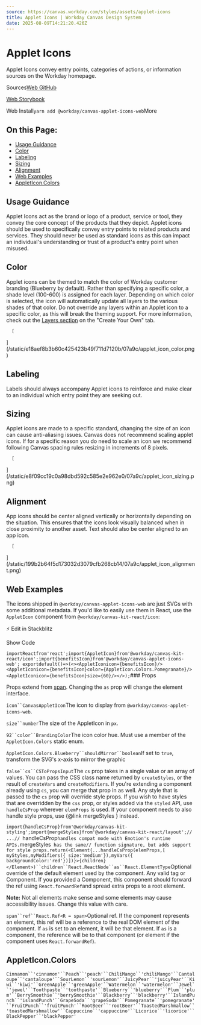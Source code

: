 ```yaml
---
source: https://canvas.workday.com/styles/assets/applet-icons
title: Applet Icons | Workday Canvas Design System
date: 2025-08-09T14:21:20.426Z
---
```

# Applet Icons

Applet Icons convey entry points, categories of actions, or information sources on the Workday homepage.

Sources[Web GitHub](https://github.com/Workday/canvas-kit/tree/v13.2.15/modules/react/icon#applet-icons)



[Web Storybook](https://workday.github.io/canvas-kit/?path=/story/tokens-icon--applet-icon)



Web Install`yarn add @workday/canvas-applet-icons-web`More

## On this Page:

- [Usage Guidance](#usage-guidance)
- [Color](#color)
- [Labeling](#labeling)
- [Sizing](#sizing)
- [Alignment](#alignment)
- [Web Examples](#web-examples)
- [AppletIcon.Colors](#appleticon.colors-api)

## Usage Guidance

Applet Icons act as the brand or logo of a product, service or tool, they convey the core concept of
the products that they depict. Applet icons should be used to specifically convey entry points to
related products and services. They should never be used as standard icons as this can impact an
individual's understanding or trust of a product's entry point when misused.

## Color

Applet icons can be themed to match the color of Workday customer branding (Blueberry by default).
Rather than specifying a specific color, a shade level (100-600) is assigned for each layer.
Depending on which color is selected, the icon will automatically update all layers to the various
shades of that color. Do not override any layers within an Applet icon to a specific color, as this
will break the theming support. For more information, check out the
[Layers section](#tab=create-your-own&heading=layers) on the "Create Your Own" tab.


      [
    
  
  ](/static/e18aef8b3b60c425423b49f711d7120b/07a9c/applet_icon_color.png)
    

## Labeling

Labels should always accompany Applet icons to reinforce and make clear to an individual which entry
point they are seeking out.

## Sizing

Applet icons are made to a specific standard, changing the size of an icon can cause anti-aliasing
issues. Canvas does not recommend scaling applet icons. If for a specific reason you do need to
scale an icon we recommend following Canvas spacing rules resizing in increments of 8 pixels.


      [
    
  
  ](/static/e8f09cc19c0a98dbd592c585e2e962e0/07a9c/applet_icon_sizing.png)
    

## Alignment

App icons should be center aligned vertically or horizontally depending on the situation. This
ensures that the icons look visually balanced when in close proximity to another asset. Text should
also be center aligned to an app icon.


      [
    
  
  ](/static/199b2b64f5d173032d3079cfb268cb14/07a9c/applet_icon_alignment.png)
    

## Web Examples

The icons shipped in `@workday/canvas-applet-icons-web` are just SVGs with some additional metadata.
If you'd like to easily use them in React, use the `AppletIcon` component from
`@workday/canvas-kit-react/icon`:

⚡️ Edit in Stackblitz

Show Code

`importReactfrom'react';import{AppletIcon}from'@workday/canvas-kit-react/icon';import{benefitsIcon}from'@workday/canvas-applet-icons-web';
exportdefault()=>(<><AppletIconicon={benefitsIcon}/><AppletIconicon={benefitsIcon}color={AppletIcon.Colors.Pomegranate}/><AppletIconicon={benefitsIcon}size={60}/></>);`### Props

Props extend from [span](https://developer.mozilla.org/en-US/docs/Web/HTML/Element/span). Changing the `as` prop will change the element interface.

`icon``CanvasAppletIcon`The icon to display from `@workday/canvas-applet-icons-web`.

`size``number`The size of the AppletIcon in `px`.

`92``color``BrandingColor`The icon color hue. Must use a member of the `AppletIcon.Colors` static enum.

`AppletIcon.Colors.Blueberry``shouldMirror``boolean`If set to `true`, transform the SVG's x-axis to mirror the graphic

`false``cs``CSToPropsInput`The `cs` prop takes in a single value or an array of values. You can pass the CSS class name
returned by `createStyles`, or the result of `createVars` and
`createModifiers`. If you're extending a component already using `cs`, you can merge that
prop in as well. Any style that is passed to the `cs` prop will override style props. If you
wish to have styles that are overridden by the `css` prop, or styles added via the `styled`
API, use `handleCsProp` wherever `elemProps` is used. If your component needs to also
handle style props, use {@link mergeStyles } instead.

`import{handleCsProp}from'@workday/canvas-kit-styling';import{mergeStyles}from'@workday/canvas-kit-react/layout';// ...// `handleCsProp` handles compat mode with Emotion's runtime APIs. `mergeStyles` has the same// function signature, but adds support for style props.return(<Element{...handleCsProp(elemProps,[     myStyles,myModifiers({ size:'medium'}),myVars({ backgroundColor:'red'})])}>{children}</Element>)``children``React.ReactNode``as``React.ElementType`Optional override of the default element used by the component. Any valid tag or Component. If you provided a Component, this component should forward the ref using `React.forwardRef`and spread extra props to a root element.

**Note:** Not all elements make sense and some elements may cause accessibility issues. Change this value with care.

`span``ref``React.Ref<R = span>`Optional ref. If the component represents an element, this ref will be a reference to the real DOM element of the component. If `as` is set to an element, it will be that element. If `as` is a component, the reference will be to that component (or element if the component uses `React.forwardRef`).

## AppletIcon.Colors

`Cinnamon``'cinnamon'``Peach``'peach'``ChiliMango``'chiliMango'``Cantaloupe``'cantaloupe'``SourLemon``'sourLemon'``JuicyPear``'juicyPear'``Kiwi``'kiwi'``GreenApple``'greenApple'``Watermelon``'watermelon'``Jewel``'jewel'``Toothpaste``'toothpaste'``Blueberry``'blueberry'``Plum``'plum'``BerrySmoothie``'berrySmoothie'``Blackberry``'blackberry'``IslandPunch``'islandPunch'``GrapeSoda``'grapeSoda'``Pomegranate``'pomegranate'``FruitPunch``'fruitPunch'``RootBeer``'rootBeer'``ToastedMarshmallow``'toastedMarshmallow'``Cappuccino``'cappuccino'``Licorice``'licorice'``BlackPepper``'blackPepper'`